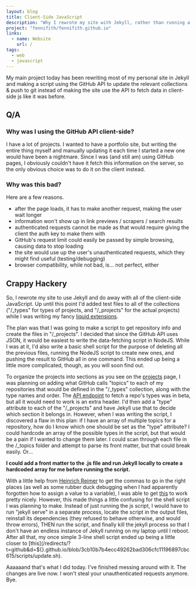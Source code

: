 ```yaml
---
layout: blog
title: Client-Side JavaScript
description: "Why I rewrote my site with Jekyll, rather than running a ton of client-side JavaScript that doesn't really work all of the time."
project: "fennifith/fennifith.github.io"
links:
  - name: Website
    url: /
tags:
  - web
  - javascript
---
```


My main project today has been rewriting most of my personal site in Jekyll and making a script using the GitHub API to update the relevant collections & push to git instead of making the site use the API to fetch data in client-side js like it was before.

## Q/A

### Why was I using the GitHub API client-side? 

I have a lot of projects. I wanted to have a portfolio site, but writing the entire thing myself and manually updating it each time I started a new one would have been a nightmare. Since I was (and still am) using GitHub pages, I obviously couldn't have it fetch this information on the server, so the only obvious choice was to do it on the client instead.

### Why was this bad?

Here are a few reasons.

- after the page loads, it has to make another request, making the user wait longer
- information won't show up in link previews / scrapers / search results
- authenticated requests cannot be made as that would require giving the client the auth key to make them with
- GitHub's request limit could easily be passed by simple browsing, causing data to stop loading
- the site would use up the user's unauthenticated requests, which they might find useful (testing/debugging)
- browser compatibility, while not bad, is... not perfect, either

## Crappy Hackery

So, I rewrote my site to use Jekyll and do away with all of the client-side JavaScript. Up until this point I'd added test files to all of the collections ("/_types" for types of projects, and "/_projects" for the actual projects) while I was writing my fancy [liquid extensions](https://jekyllrb.com/docs/templates/). 

The plan was that I was going to make a script to get repository info and create the files in "/_projects". I decided that since the GitHub API uses JSON, it would be easiest to write the data-fetching script in NodeJS. While I was at it, I'd also write a basic shell script for the purpose of deleting all the previous files, running the NodeJS script to create new ones, and pushing the result to GitHub all in one command. This ended up being a little more complicated, though, as you will soon find out.

To organize the projects into sections as you see on the [projects](https://jfenn.me/?projects) page, I was planning on adding what GitHub calls "topics"  to each of my repositories that would be defined in the "/_types" collection, along with the type names and order. The [API endpoint](https://developer.github.com/v3/repos/#list-all-topics-for-a-repository) to fetch a repo's types was in beta, but all it would need to work is an extra header. I'd then add a "type" attribute to each of the "/_projects" and have Jekyll use that to decide which section it belongs in. However, when I was writing the script, I discovered a flaw in this plan: if I have an array of multiple topics for a repository, how do I know which one should be set as the "type" attribute? I could hardcode an array of the possible types in the script, but that would be a pain if I wanted to change them later. I could scan through each file in the /_topics folder and attempt to parse its front matter, but that could break easily. Or...

**I could add a front matter to the .js file and run Jekyll locally to create a hardcoded array for me before running the script.**

With a little help from [Heinrich Reimer](https://github.com/heinrichreimer) to get the commas to go in the right places (as well as some rubber duck debugging when I had apparently forgotten how to assign a value to a variable), I was able to get [this](/redirects/?t=github&d=${}.github.io/blob/3cb10b7b4ecc49262bad306cfc11196897cbc615/scripts/update.js) to work pretty nicely. However, this made things a little confusing for the shell script I was planning to make. Instead of just running the js script, I would have to run "jekyll serve" in a separate process, locate the script in the output files, reinstall its dependencies (they refused to behave otherwise, and would throw errors), THEN run the script, and finally kill the jekyll process so that I don't have an endless instance of Jekyll running on my laptop until I reboot. After all that, my once simple 3-line shell script ended up being a little closer to [this](/redirects/?t=github&d=${}.github.io/blob/3cb10b7b4ecc49262bad306cfc11196897cbc615/scripts/update.sh).

Aaaaaand that's what I did today. I've finished messing around with it. The changes are live now. I won't steal your unauthenticated requests anymore. Bye.
